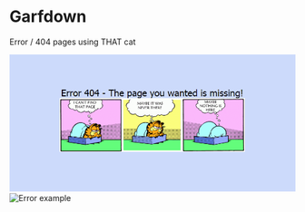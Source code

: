 # Garfdown
Error / 404 pages using THAT cat

![404 example](GarfMissing.gif?raw=true "404 example")
![Error example](GarfVoid.gif?raw=true "Error example")
